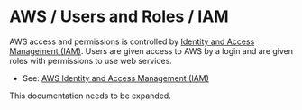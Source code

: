 # AWS / Users and Roles / IAM

AWS access and permissions is controlled by [Identity and Access Management (IAM)](https://aws.amazon.com/iam/).
Users are given access to AWS by a login and are given roles with permissions to use web services.

* See: [AWS Identity and Access Management (IAM)](https://aws.amazon.com/iam/)

This documentation needs to be expanded.
